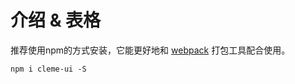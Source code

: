 # 介绍  & 表格
推荐使用npm的方式安装，它能更好地和 [webpack](https://webpack.js.org/) 打包工具配合使用。
```
npm i cleme-ui -S
```